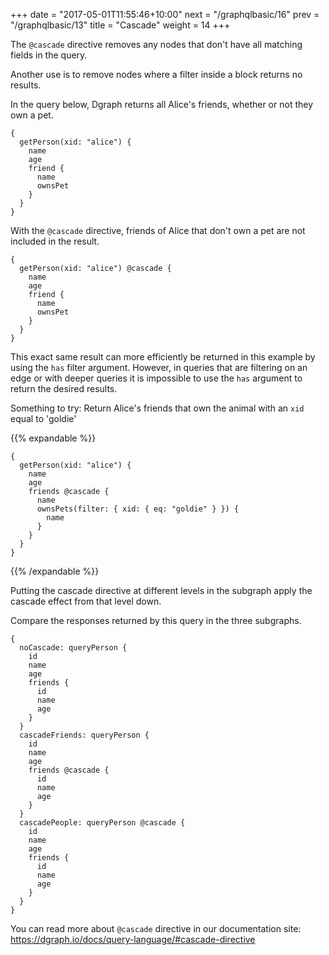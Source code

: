 +++
date = "2017-05-01T11:55:46+10:00"
next = "/graphqlbasic/16"
prev = "/graphqlbasic/13"
title = "Cascade"
weight = 14
+++

The `@cascade` directive removes any nodes that don't have all matching fields in the query.

Another use is to remove nodes where a filter inside a block returns
no results.

In the query below, Dgraph returns all Alice's friends, whether or not they own a pet.

```
{
  getPerson(xid: "alice") {
    name
    age
    friend {
      name
      ownsPet
    }
  }
}
```

With the `@cascade` directive, friends of Alice that don't own a pet are not included in the result.

```
{
  getPerson(xid: "alice") @cascade {
    name
    age
    friend {
      name
      ownsPet
    }
  }
}
```

This exact same result can more efficiently be returned in this example by using the `has` filter argument. However, in queries that are filtering on an edge or with deeper queries it is impossible to use the `has` argument to return the desired results.

Something to try: Return Alice's friends that own the animal with an `xid` equal to 'goldie'

{{% expandable %}}
```
{
  getPerson(xid: "alice") {
    name
    age
    friends @cascade {
      name
      ownsPets(filter: { xid: { eq: "goldie" } }) {
        name
      }
    }
  }
}
```
{{% /expandable %}}

Putting the cascade directive at different levels in the subgraph apply the cascade effect from that level down.

Compare the responses returned by this query in the three subgraphs.

```
{
  noCascade: queryPerson {
    id
    name
    age
    friends {
      id
      name
      age
    }
  }
  cascadeFriends: queryPerson {
    id
    name
    age
    friends @cascade {
      id
      name
      age
    }
  }
  cascadePeople: queryPerson @cascade {
    id
    name
    age
    friends {
      id
      name
      age
    }
  }
}
```

You can read more about `@cascade` directive in our documentation site: https://dgraph.io/docs/query-language/#cascade-directive
